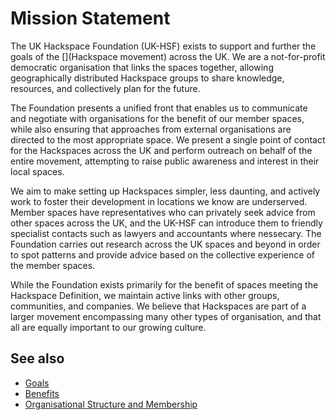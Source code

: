 # Mission Statement

The UK Hackspace Foundation (UK-HSF) exists to support and further the goals of the [](Hackspace movement) across the UK. We are a not-for-profit democratic organisation that links the spaces together, allowing geographically distributed Hackspace groups to share knowledge, resources, and collectively plan for the future.

The Foundation presents a unified front that enables us to communicate and negotiate with organisations for the benefit of our member spaces, while also ensuring that approaches from external organisations are directed to the most appropriate space. We present a single point of contact for the Hackspaces across the UK and perform outreach on behalf of the entire movement, attempting to raise public awareness and interest in their local spaces.

We aim to make setting up Hackspaces simpler, less daunting, and actively work to foster their development in locations we know are underserved. Member spaces have representatives who can privately seek advice from other spaces across the UK, and the UK-HSF can introduce them to friendly specialist contacts such as lawyers and accountants where nessecary. The Foundation carries out research across the UK spaces and beyond in order to spot patterns and provide advice based on the collective experience of the member spaces.

While the Foundation exists primarily for the benefit of spaces meeting the Hackspace Definition, we maintain active links with other groups, communities, and companies. We believe that Hackspaces are part of a larger movement encompassing many other types of organisation, and that all are equally important to our growing culture.

## See also

* [Goals](goals.md)
* [Benefits](benefits.md)
* [Organisational Structure and Membership](structure.md)
